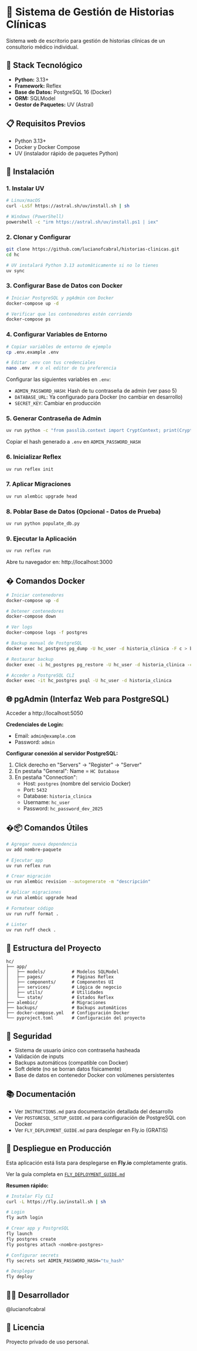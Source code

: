 # 🏥 Sistema de Gestión de Historias Clínicas

Sistema web de escritorio para gestión de historias clínicas de un consultorio médico individual.

## 🚀 Stack Tecnológico

- **Python:** 3.13+
- **Framework:** Reflex
- **Base de Datos:** PostgreSQL 16 (Docker)
- **ORM:** SQLModel
- **Gestor de Paquetes:** UV (Astral)

## 📋 Requisitos Previos

- Python 3.13+
- Docker y Docker Compose
- UV (instalador rápido de paquetes Python)

## 🔧 Instalación

### 1. Instalar UV

```bash
# Linux/macOS
curl -LsSf https://astral.sh/uv/install.sh | sh

# Windows (PowerShell)
powershell -c "irm https://astral.sh/uv/install.ps1 | iex"
```

### 2. Clonar y Configurar

```bash
git clone https://github.com/lucianofcabral/historias-clinicas.git
cd hc

# UV instalará Python 3.13 automáticamente si no lo tienes
uv sync
```

### 3. Configurar Base de Datos con Docker

```bash
# Iniciar PostgreSQL y pgAdmin con Docker
docker-compose up -d

# Verificar que los contenedores estén corriendo
docker-compose ps
```

### 4. Configurar Variables de Entorno

```bash
# Copiar variables de entorno de ejemplo
cp .env.example .env

# Editar .env con tus credenciales
nano .env  # o el editor de tu preferencia
```

Configurar las siguientes variables en `.env`:
- `ADMIN_PASSWORD_HASH`: Hash de tu contraseña de admin (ver paso 5)
- `DATABASE_URL`: Ya configurado para Docker (no cambiar en desarrollo)
- `SECRET_KEY`: Cambiar en producción

### 5. Generar Contraseña de Admin

```bash
uv run python -c "from passlib.context import CryptContext; print(CryptContext(schemes=['bcrypt']).hash('tu_password_aqui'))"
```

Copiar el hash generado a `.env` en `ADMIN_PASSWORD_HASH`

### 6. Inicializar Reflex

```bash
uv run reflex init
```

### 7. Aplicar Migraciones

```bash
uv run alembic upgrade head
```

### 8. Poblar Base de Datos (Opcional - Datos de Prueba)

```bash
uv run python populate_db.py
```

### 9. Ejecutar la Aplicación

```bash
uv run reflex run
```

Abre tu navegador en: http://localhost:3000

## � Comandos Docker

```bash
# Iniciar contenedores
docker-compose up -d

# Detener contenedores
docker-compose down

# Ver logs
docker-compose logs -f postgres

# Backup manual de PostgreSQL
docker exec hc_postgres pg_dump -U hc_user -d historia_clinica -F c > backup.dump

# Restaurar backup
docker exec -i hc_postgres pg_restore -U hc_user -d historia_clinica -c < backup.dump

# Acceder a PostgreSQL CLI
docker exec -it hc_postgres psql -U hc_user -d historia_clinica
```

## 🌐 pgAdmin (Interfaz Web para PostgreSQL)

Acceder a http://localhost:5050

**Credenciales de Login:**
- Email: `admin@example.com`
- Password: `admin`

**Configurar conexión al servidor PostgreSQL:**
1. Click derecho en "Servers" → "Register" → "Server"
2. En pestaña "General": Name = `HC Database`
3. En pestaña "Connection":
   - Host: `postgres` (nombre del servicio Docker)
   - Port: `5432`
   - Database: `historia_clinica`
   - Username: `hc_user`
   - Password: `hc_password_dev_2025`

## �📦 Comandos Útiles

```bash
# Agregar nueva dependencia
uv add nombre-paquete

# Ejecutar app
uv run reflex run

# Crear migración
uv run alembic revision --autogenerate -m "descripción"

# Aplicar migraciones
uv run alembic upgrade head

# Formatear código
uv run ruff format .

# Linter
uv run ruff check .
```

## 📁 Estructura del Proyecto

```
hc/
├── app/
│   ├── models/          # Modelos SQLModel
│   ├── pages/           # Páginas Reflex
│   ├── components/      # Componentes UI
│   ├── services/        # Lógica de negocio
│   ├── utils/           # Utilidades
│   └── state/           # Estados Reflex
├── alembic/             # Migraciones
├── backups/             # Backups automáticos
├── docker-compose.yml   # Configuración Docker
└── pyproject.toml       # Configuración del proyecto
```

## 🔐 Seguridad

- Sistema de usuario único con contraseña hasheada
- Validación de inputs
- Backups automáticos (compatible con Docker)
- Soft delete (no se borran datos físicamente)
- Base de datos en contenedor Docker con volúmenes persistentes

## 📚 Documentación

- Ver `INSTRUCTIONS.md` para documentación detallada del desarrollo
- Ver `POSTGRESQL_SETUP_GUIDE.md` para configuración de PostgreSQL con Docker
- Ver `FLY_DEPLOYMENT_GUIDE.md` para desplegar en Fly.io (GRATIS)

## 🚀 Despliegue en Producción

Esta aplicación está lista para desplegarse en **Fly.io** completamente gratis.

Ver la guía completa en [`FLY_DEPLOYMENT_GUIDE.md`](FLY_DEPLOYMENT_GUIDE.md)

**Resumen rápido:**
```bash
# Instalar Fly CLI
curl -L https://fly.io/install.sh | sh

# Login
fly auth login

# Crear app y PostgreSQL
fly launch
fly postgres create
fly postgres attach <nombre-postgres>

# Configurar secrets
fly secrets set ADMIN_PASSWORD_HASH="tu_hash"

# Desplegar
fly deploy
```

## 👨‍💻 Desarrollador

@lucianofcabral

## 📄 Licencia

Proyecto privado de uso personal.
